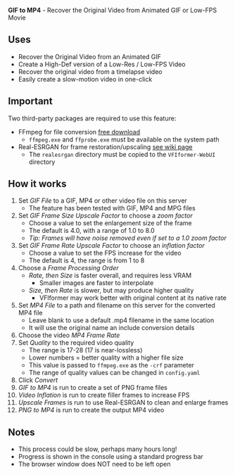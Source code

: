 **GIF to MP4** - Recover the Original Video from Animated GIF or Low-FPS Movie

## Uses
- Recover the Original Video from an Animated GIF
- Create a High-Def version of a Low-Res / Low-FPS Video
- Recover the original video from a timelapse video
- Easily create a slow-motion video in one-click

## Important

Two third-party packages are required to use this feature:
* FFmpeg for file conversion [free download](https://ffmpeg.org/download.html)
    - `ffmpeg.exe` and `ffprobe.exe` must be available on the system path
* Real-ESRGAN for frame restoration/upscaling [see wiki page](https://github.com/jhogsett/VFIformer-WebUI/wiki/Installing-Real-ESRGAN-Add-On)
    - The `realesrgan` directory must be copied to the `VFIformer-WebUI` directory

## How it works

1. Set _GIF File_ to a GIF, MP4 or other video file on this server
    - The feature has been tested with GIF, MP4 and MPG files
1. Set _GIF Frame Size Upscale Factor_ to choose a _zoom factor_
    - Choose a value to set the enlargement size of the frame
    - The default is 4.0, with a range of 1.0 to 8.0
    - _Tip: Frames will have noise removed even if set to a 1.0 zoom factor_
1. Set _GIF Frame Rate Upscale Factor_ to choose an _inflation factor_
    - Choose a value to set the FPS increase for the video
    - The default is 4, the range is from 1 to 8
1. Choose a _Frame Processing Order_
    - _Rate, then Size_ is faster overall, and requires less VRAM
        - Smaller images are faster to interpolate
    - _Size, then Rate_ is slower, but may produce higher quality
        - VFIformer may work better with original content at its native rate
1. Set _MP4 File_ to a path and filename on this server for the converted MP4 file
    - Leave blank to use a default .mp4 filename in the same location
    - It will use the original name an include conversion details
1. Choose the video _MP4 Frame Rate_
1. Set _Quality_ to the required video quality
    - The range is 17-28 (17 is near-lossless)
    - Lower numbers = better quality with a higher file size
    - This value is passed to `ffmpeg.exe` as the `-crf` parameter
    - The range of quality values can be changed in `config.yaml`
1. Click _Convert_
1. _GIF to MP4_ is run to create a set of PNG frame files
1. _Video Inflation_ is run to create filler frames to increase FPS
1. _Upscale Frames_ is run to use Real-ESRGAN to clean and enlarge frames
1. _PNG to MP4_ is run to create the output MP4 video

## Notes

- This process could be slow, perhaps many hours long!
- Progress is shown in the console using a standard progress bar
- The browser window does NOT need to be left open
